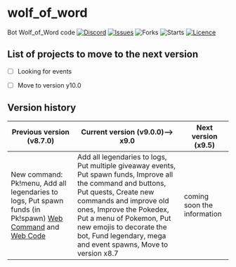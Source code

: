 # wolf_of_word
Bot Wolf_of_Word code
[![Discord](https://img.shields.io/discord/878225376319516732?logo=discord&style=flag)](https://discord.gg/Bae9rVuddV)
[![Issues](https://img.shields.io/github/issues/PenguinKingdom/wolf_of_word)](https://github.com/PenguinKingdom/wolf_of_word/issues/)
![Forks](https://img.shields.io/github/forks/PenguinKingdom/wolf_of_word)
![Starts](https://img.shields.io/github/stars/PenguinKingdom/wolf_of_word)
[![Licence](https://img.shields.io/github/license/PenguinKingdom/wolf_of_word)](https://github.com/PenguinKingdom/wolf_of_word/blob/main/LICENSE)

## List of projects to move to the next version
- [ ] Looking for events
- [ ] Move to version y10.0


## Version history
| Previous version (v8.7.0) | Current version (v9.0.0)--> x9.0 | Next version (x9.5)|
| ---------------- | --------------- | ------------ |
|  New command: Pk!menu, Add all legendaries to logs, Put spawn funds (in Pk!spawn) [Web Command](https://delta-bot.gitbook.io/wolf-of-world/) and [Web Code](https://github.com/PenguinKingdom/wolf_of_word) | Add all legendaries to logs, Put multiple giveaway events, Put spawn funds, Improve all the command and buttons, Put quests, Create new commands and improve old ones, Improve the Pokedex, Put a menu of Pokemon, Put new emojis to decorate the bot, Fund legendary, mega and event spawns,  Move to version x8.7| coming soon the information |
